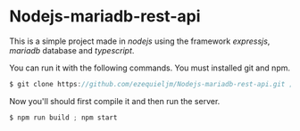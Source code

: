 # Nodejs-mariadb-rest-api

This is a simple project made in *nodejs* using the framework *expressjs*, *mariadb* database and *typescript*.

You can run it with the following commands. You must installed git and npm.

```C 
$ git clone https://github.com/ezequieljm/Nodejs-mariadb-rest-api.git ; npm install
```

Now you'll should first compile it and then run the server.
```C
$ npm run build ; npm start
```
